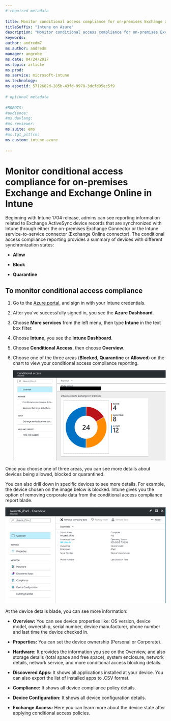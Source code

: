 ```yaml
---
# required metadata

title: Monitor conditional access compliance for on-premises Exchange and Exchange Online
titleSuffix: "Intune on Azure"
description: "Monitor conditional access compliance for on-premises Exchange and Exchange Online through the Intune Azure portal"
keywords:
author: andredm7
ms.author: andredm
manager: angrobe
ms.date: 04/24/2017
ms.topic: article
ms.prod:
ms.service: microsoft-intune
ms.technology:
ms.assetid: 5712682d-285b-43fd-9978-3dcfd95ec5f9

# optional metadata

#ROBOTS:
#audience:
#ms.devlang:
#ms.reviewer:
ms.suite: ems
#ms.tgt_pltfrm:
ms.custom: intune-azure

---
```


# Monitor conditional access compliance for on-premises Exchange and Exchange Online in Intune

Beginning with Intune 1704 release, admins can see reporting information related to Exchange ActiveSync device records that are synchronized with Intune through either the on-premises Exchange Connector or the Intune service-to-service connector (Exchange Online connector). The conditional access compliance reporting provides a summary of devices with different synchronization states:

-   **Allow**

-   **Block**

-   **Quarantine**

## To monitor conditional access compliance

1.  Go to the [Azure portal](https://portal.azure.com/), and sign in with your Intune credentials.

2.  After you've successfully signed in, you see the **Azure Dashboard**.

3.  Choose **More services** from the left menu, then type **Intune** in the text box filter.

4.  Choose **Intune**, you see the **Intune Dashboard**.

5.  Choose **Conditional Access**, then choose **Overview**.

6.  Choose one of the three areas (**Blocked**, **Quarantine** or **Allowed**) on the chart to view your conditional access compliance reporting.

    ![Conditional Access Dashboard](./media/CA-reporting-intune-1.png)

Once you choose one of three areas, you can see more details about devices being allowed, blocked or quarantined.

You can also drill down in specific devices to see more details. For example, the device chosen on the image below is blocked. Intune gives you the option of removing corporate data from the conditional access compliance report blade.

![Conditional access device detail reporting](./media/CA-reporting-intune-3.png)

At the device details blade, you can see more information:

-   **Overview:** You can see device properties like: OS version, device model, ownership, serial number, device manufacturer, phone number and last time the device checked in.

-   **Properties:** You can set the device ownership (Personal or Corporate).

-   **Hardware:** It provides the information you see on the Overview, and also storage details (total space and free space), system enclosure, network details, network service, and more conditional access blocking details.

-   **Discovered Apps:** It shows all applications installed at your device. You can also export the list of installed apps to .CSV format.

-   **Compliance:** It shows all device compliance policy details.

-   **Device Configuration:** It shows all device configuration details.

-   **Exchange Access:** Here you can learn more about the device state after applying conditional access policies.
